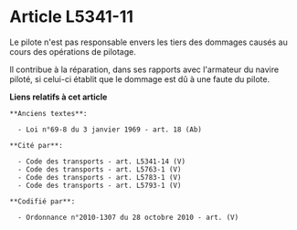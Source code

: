 # Article L5341-11

Le pilote n'est pas responsable envers les tiers des dommages causés au cours des opérations de pilotage.

Il contribue à la réparation, dans ses rapports avec l'armateur du navire piloté, si celui-ci établit que le dommage est dû à
une faute du pilote.

**Liens relatifs à cet article**

	**Anciens textes**:

	  - Loi n°69-8 du 3 janvier 1969 - art. 18 (Ab)

	**Cité par**:

	  - Code des transports - art. L5341-14 (V)
	  - Code des transports - art. L5763-1 (V)
	  - Code des transports - art. L5783-1 (V)
	  - Code des transports - art. L5793-1 (V)

	**Codifié par**:

	  - Ordonnance n°2010-1307 du 28 octobre 2010 - art. (V)
